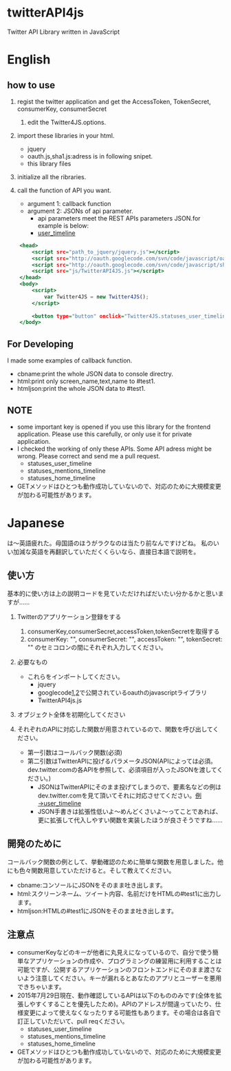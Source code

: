 # twitterAPI4js
Twitter API Library written in JavaScript

# English
## how to use

1. regist the twitter application and get the AccessToken, TokenSecret, consumerKey, consumerSecret
	1. edit the Twitter4JS.options.

1. import these libraries in your html.
	+ jquery
	+ oauth.js,sha1.js:adress is in following snipet.
	+ this library files

1. initialize all the ribraries.

1. call the function of API you want.
	+ argument 1: callback function
	+ argument 2: JSONs of api parameter.
		+ api parameters meet the REST APIs parameters JSON.for example is below:
		+ [user_timeline](https://dev.twitter.com/rest/reference/get/statuses/user_timeline)

```html:how2use.html
	<head>
		<script src="path_to_jquery/jquery.js"></script>
		<script src="http://oauth.googlecode.com/svn/code/javascript/oauth.js"></script>
		<script src="http://oauth.googlecode.com/svn/code/javascript/sha1.js"></script>
		<script src="js/TwitterAPI4JS.js"></script>
	</head>
 	<body>
		<script>
			var Twitter4JS = new Twitter4JS();
		</script>
		
		<button type="button" onclick="Twitter4JS.statuses_user_timeline('html', {screen_name:'amagasa'});">amagasa</button>
	</body>
```

## For Developing
I made some examples of callback function.
+ cbname:print the whole JSON data to console directry.
+ html:print only screen_name,text,name to #test1.
+ htmljson:print the whole JSON data to #test1.

## NOTE
+ some important key is opened if you use this library for the frontend application. Please use this carefully, or only use it for private application.
+ I checked the working of only these APIs. Some API adress might be wrong. Please correct and send me a pull request.
	+ statuses_user_timeline
	+ statuses_mentions_timeline
	+ statuses_home_timeline
+ GETメソッドはひとつも動作成功していないので、対応のために大規模変更が加わる可能性があります。

# Japanese
は～英語疲れた。母国語のほうがラクなのは当たり前なんですけどね。
私のいい加減な英語を再翻訳していただくくらいなら、直接日本語で説明を。

## 使い方
基本的に使い方は上の説明コードを見ていただければだいたい分かるかと思いますが……
1. Twitterのアプリケーション登録をする
	1. consumerKey,consumerSecret,accessToken,tokenSecretを取得する
	1. consumerKey: "", consumerSecret: "", accessToken: "", tokenSecret: "" のセミコロンの間にそれぞれ入力してください。

1. 必要なもの
	+ これらをインポートしてください。
		+ jquery
		+ googlecode[1](http://oauth.googlecode.com/svn/code/javascript/oauth.js),[2](http://oauth.googlecode.com/svn/code/javascript/sha1.js)で公開されているoauthのjavascriptライブラリ
		+ TwitterAPI4js.js

1. オブジェクト全体を初期化してください

1. それぞれのAPIに対応した関数が用意されているので、関数を呼び出してください。
	+ 第一引数はコールバック関数(必須)
	+ 第二引数はTwitterAPIに投げるパラメータJSON(APIによっては必須。dev.twitter.comの各APIを参照して、必須項目が入ったJSONを渡してください。)
		+ JSONはTwitterAPIにそのまま投げてしまうので、要素名などの例はdev.twitter.comを見て頂いてそれに対応させてください。[例→user_timeline](https://dev.twitter.com/rest/reference/get/statuses/user_timeline)
		+ JSON手書きは拡張性低いよ〜めんどくさいよ〜ってことであれば、更に拡張して代入しやすい関数を実装したほうが良さそうですね……

## 開発のために
コールバック関数の例として、挙動確認のために簡単な関数を用意しました。他にも色々関数用意していただけると。そして教えてください。
+ cbname:コンソールにJSONをそのまま吐き出します。
+ html:スクリーンネーム、ツイート内容、名前だけをHTMLの#test1に出力します。
+ htmljson:HTMLの#test1にJSONをそのまま吐き出します。

## 注意点
+ consumerKeyなどのキーが他者に丸見えになっているので、自分で使う簡単なアプリケーションの作成や、プログラミングの練習用に利用することは可能ですが、公開するアプリケーションのフロントエンドにそのまま渡さないよう注意してください。キーが漏れるとあなたのアプリとユーザーを悪用できちゃいます。
+ 2015年7月29日現在、動作確認しているAPIは以下のもののみです(全体を拡張しやすくすることを優先したため)。APIのアドレスが間違っていたり、仕様変更によって使えなくなったりする可能性もあります。その場合は各自で訂正していただいて、pull reqください。
	+ statuses_user_timeline
	+ statuses_mentions_timeline
	+ statuses_home_timeline
+ GETメソッドはひとつも動作成功していないので、対応のために大規模変更が加わる可能性があります。

